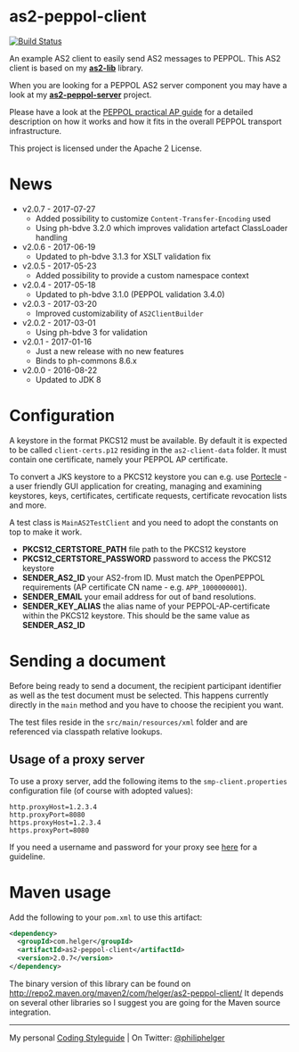 # as2-peppol-client

[![Build Status](https://travis-ci.org/phax/as2-peppol-client.svg?branch=master)](https://travis-ci.org/phax/as2-peppol-client)
﻿

An example AS2 client to easily send AS2 messages to PEPPOL.
This AS2 client is based on my **[as2-lib](https://github.com/phax/as2-lib)** library.

When you are looking for a PEPPOL AS2 server component you may have a look at my **[as2-peppol-server](https://github.com/phax/as2-peppol-server)** project.

Please have a look at the [PEPPOL practical AP guide](http://peppol.helger.com/public/?menuitem=docs-setup-ap)
for a detailed description on how it works and how it fits in the overall PEPPOL transport infrastructure.

This project is licensed under the Apache 2 License.

# News

  * v2.0.7 - 2017-07-27
    * Added possibility to customize `Content-Transfer-Encoding` used
    * Using ph-bdve 3.2.0 which improves validation artefact ClassLoader handling
  * v2.0.6 - 2017-06-19
    * Updated to ph-bdve 3.1.3 for XSLT validation fix
  * v2.0.5 - 2017-05-23
    * Added possibility to provide a custom namespace context
  * v2.0.4 - 2017-05-18
    * Updated to ph-bdve 3.1.0 (PEPPOL validation 3.4.0)
  * v2.0.3 - 2017-03-20
    * Improved customizability of `AS2ClientBuilder`
  * v2.0.2 - 2017-03-01
    * Using ph-bdve 3 for validation
  * v2.0.1 - 2017-01-16
    * Just a new release with no new features
    * Binds to ph-commons 8.6.x
  * v2.0.0 - 2016-08-22
    * Updated to JDK 8

# Configuration

A keystore in the format PKCS12 must be available.
By default it is expected to be called `client-certs.p12` residing in the `as2-client-data` folder. It must contain one certificate, namely your PEPPOL AP certificate.

To convert a JKS keystore to a PKCS12 keystore you can e.g. use [Portecle](http://portecle.sourceforge.net/) - a user friendly GUI application for creating, managing and examining keystores, keys, certificates, certificate requests, certificate revocation lists and more.

A test class is `MainAS2TestClient` and you need to adopt the constants on top to make it work.
  * **PKCS12_CERTSTORE_PATH** file path to the PKCS12 keystore
  * **PKCS12_CERTSTORE_PASSWORD** password to access the PKCS12 keystore
  * **SENDER_AS2_ID** your AS2-from ID. Must match the OpenPEPPOL requirements (AP certificate CN name - e.g. `APP_1000000001`).
  * **SENDER_EMAIL** your email address for out of band resolutions.
  * **SENDER_KEY_ALIAS** the alias name of your PEPPOL-AP-certificate within the PKCS12 keystore. This should be the same value as **SENDER_AS2_ID** 

# Sending a document

Before being ready to send a document, the recipient participant identifier as well as the test document must be selected. This happens currently directly in the `main` method and you have to choose the recipient you want.

The test files reside in the `src/main/resources/xml` folder and are referenced via classpath relative lookups.

## Usage of a proxy server

To use a proxy server, add the following items to the `smp-client.properties` configuration file (of course with adopted values): 
```
http.proxyHost=1.2.3.4
http.proxyPort=8080
https.proxyHost=1.2.3.4
https.proxyPort=8080
```

If you need a username and password for your proxy see [here](http://rolandtapken.de/blog/2012-04/java-process-httpproxyuser-and-httpproxypassword) for a guideline.

# Maven usage
Add the following to your `pom.xml` to use this artifact:
```xml
<dependency>
  <groupId>com.helger</groupId>
  <artifactId>as2-peppol-client</artifactId>
  <version>2.0.7</version>
</dependency>
```

The binary version of this library can be found on http://repo2.maven.org/maven2/com/helger/as2-peppol-client/ 
It depends on several other libraries so I suggest you are going for the Maven source integration.

---

My personal [Coding Styleguide](https://github.com/phax/meta/blob/master/CodeingStyleguide.md) |
On Twitter: <a href="https://twitter.com/philiphelger">@philiphelger</a>
